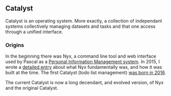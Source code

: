 ## Catalyst

Catalyst is an operating system. More exactly, a collection of independant systems collectively managing datasets and tasks and that one access through a unified interface.

### Origins

In the beginning there was Nyx, a command line tool and web interface used by Pascal as a [Personal Information Management system](https://en.wikipedia.org/wiki/Personal_information_management). In 2015, I wrote a [detailed entry](http://blog.alseyn.net/index.php?uuid=40bd59d4-48de-454a-9a50-2c2a1c919e32) about what Nyx fundamentally was, and how it was built at the time. The first Catalyst (todo list management) [was born in 2016](http://blog.alseyn.net/index.php?uuid=16a853b0-18c1-46b7-a6bd-392b4df98e5e). 

The current Catalyst is now a long decendant, and evolved version, of Nyx and the original Catalyst.
